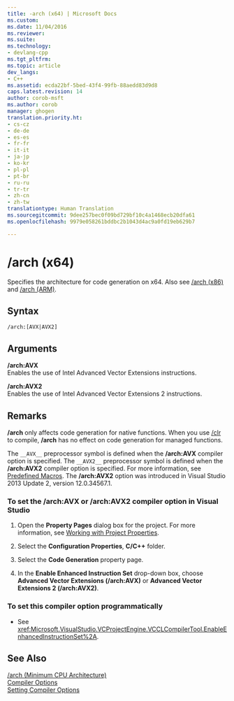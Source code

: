 ```yaml
---
title: -arch (x64) | Microsoft Docs
ms.custom: 
ms.date: 11/04/2016
ms.reviewer: 
ms.suite: 
ms.technology:
- devlang-cpp
ms.tgt_pltfrm: 
ms.topic: article
dev_langs:
- C++
ms.assetid: ecda22bf-5bed-43f4-99fb-88aedd83d9d8
caps.latest.revision: 14
author: corob-msft
ms.author: corob
manager: ghogen
translation.priority.ht:
- cs-cz
- de-de
- es-es
- fr-fr
- it-it
- ja-jp
- ko-kr
- pl-pl
- pt-br
- ru-ru
- tr-tr
- zh-cn
- zh-tw
translationtype: Human Translation
ms.sourcegitcommit: 9dee257bec0f09bd729bf10c4a1468ecb20dfa61
ms.openlocfilehash: 9979e058261bddbc2b1043d4ac9a0fd19eb629b7

---
```

# /arch (x64)
Specifies the architecture for code generation on x64. Also see [/arch (x86)](../../build/reference/arch-x86.md) and [/arch (ARM)](../../build/reference/arch-arm.md).  
  
## Syntax  
  
```  
/arch:[AVX|AVX2]  
```  
  
## Arguments  
 **/arch:AVX**  
 Enables the use of Intel Advanced Vector Extensions instructions.  
  
 **/arch:AVX2**  
 Enables the use of Intel Advanced Vector Extensions 2 instructions.  
  
## Remarks  
 **/arch** only affects code generation for native functions. When you use [/clr](../../build/reference/clr-common-language-runtime-compilation.md) to compile, **/arch** has no effect on code generation for managed functions.  
  
 The `__AVX__` preprocessor symbol is defined when the **/arch:AVX** compiler option is specified. The `__AVX2__` preprocessor symbol is defined when the **/arch:AVX2** compiler option is specified. For more information, see [Predefined Macros](../../preprocessor/predefined-macros.md). The **/arch:AVX2** option was introduced in Visual Studio 2013 Update 2, version 12.0.34567.1.  
  
### To set the /arch:AVX or /arch:AVX2 compiler option in Visual Studio  
  
1.  Open the **Property Pages** dialog box for the project. For more information, see [Working with Project Properties](../../ide/working-with-project-properties.md).  
  
2.  Select the **Configuration Properties**, **C/C++** folder.  
  
3.  Select the **Code Generation** property page.  
  
4.  In the **Enable Enhanced Instruction Set** drop-down box, choose **Advanced Vector Extensions (/arch:AVX)** or **Advanced Vector Extensions 2 (/arch:AVX2)**.  
  
### To set this compiler option programmatically  
  
-   See <xref:Microsoft.VisualStudio.VCProjectEngine.VCCLCompilerTool.EnableEnhancedInstructionSet%2A>.  
  
## See Also  
 [/arch (Minimum CPU Architecture)](../../build/reference/arch-minimum-cpu-architecture.md)   
 [Compiler Options](../../build/reference/compiler-options.md)   
 [Setting Compiler Options](../../build/reference/setting-compiler-options.md)


<!--HONumber=Jan17_HO2-->


